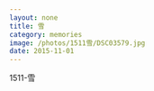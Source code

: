 ```yaml
---
layout: none
title: 雪
category: memories
image: /photos/1511雪/DSC03579.jpg
date: 2015-11-01
---
```

1511-雪